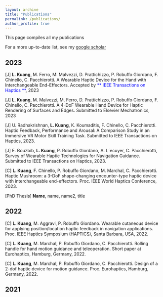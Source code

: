 ```yaml
---
layout: archive
title: "Publications"
permalink: /publications/
author_profile: true
---
```

This page compiles all my publications

For a more up-to-date list, see my [google scholar](https://scholar.google.com/citations?user=CEAcl4YAAAAJ&hl=en)
## 2023

[J] **L. Kuang**, M. Ferro, M. Malvezzi, D. Prattichizzo, P. Robuffo Giordano, F. Chinello, C. Pacchierotti. A Wearable Haptic Device for the Hand with Interchangeable End-Effectors. Accepted by <span style="color:blue"> ** IEEE Transactions on Haptics **</span>, 2023

[J] **L. Kuang**, M. Malvezzi, M. Ferro, D. Prattichizzo, P. Robuffo Giordano, F. Chinello, C. Pacchierotti. A 4-DoF Wearable Hand Device for Haptic Rendering of Surfaces and Edges. Submitted to Elsevier Mechatronics, 2023

[J] U. Radhakrishnan, **L. Kuang**, K. Koumaditis, F. Chinello, C. Pacchierotti. Haptic Feedback, Performance and Arousal: A Comparison Study in an Immersive VR Motor Skill Training Task. Submitted to IEEE Transactions on Haptics, 2023.

[J] E. Bouzbib, **L. Kuang**, P. Robuffo Giordano, A. L´ecuyer, C. Pacchierotti, Survey of Wearable Haptic Technologies for Navigation Guidance. Submitted to IEEE Transactions on Haptics, 2023.

[C] **L. Kuang**, F. Chinello, P. Robuffo Giordano, M. Marchal, C. Pacchierotti. Haptic Mushroom: a 3-DoF shape-changing encounter-type haptic device with interchangeable end-effectors. Proc. IEEE World Haptics Conference, 2023.

[PhD Thesis] **Name**, name, name2, title

## 2022

[C] **L. Kuang**, M. Aggravi, P. Robuffo Giordano. Wearable cutaneous device for applying position/location haptic feedback in navigation applications. Proc. IEEE Haptics Symposium (HAPTICS), Santa Barbara, USA, 2022.

[C] **L. Kuang**, M. Marchal, P. Robuffo Giordano, C. Pacchierotti. Rolling handle for hand motion guidance and teleoperation. Short paper at Eurohaptics, Hamburg, Germany, 2022.

[C] **L. Kuang**, M. Marchal, P. Robuffo Giordano, C. Pacchierotti. Design of a 2-dof haptic device for motion guidance. Proc. Eurohaptics, Hamburg, Germany, 2022.


## 2021
